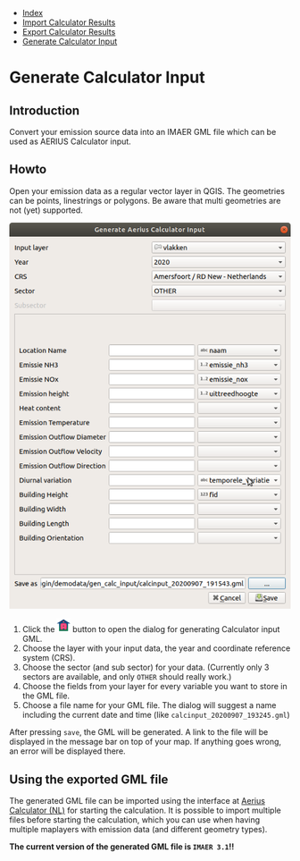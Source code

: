 * [Index](00_index.md)
* [Import Calculator Results](01_import_calc_results.md)
* [Export Calculator Results](02_export_calc_results.md)
* [Generate Calculator Input](03_generate_calc_input.md)

# Generate Calculator Input

## Introduction

Convert your emission source data into an IMAER GML file which can be used as AERIUS Calculator input.

## Howto

Open your emission data as a regular vector layer in QGIS. The geometries can be points, linestrings or polygons. Be aware that multi geometries are not (yet) supported.

![dialog](img/generate_aerius_calculator_input_dlg.png)

1. Click the ![import button](../ImaerPlugin/icon_generate_calc_input.png "import button") button to open the dialog for generating Calculator input GML.
2. Choose the layer with your input data, the year and coordinate reference system (CRS).
3. Choose the sector (and sub sector) for your data. (Currently only 3 sectors are available, and only `OTHER` should really work.)
4. Choose the fields from your layer for every variable you want to store in the GML file.
5. Choose a file name for your GML file. The dialog will suggest a name including the current date and time (like `calcinput_20200907_193245.gml`)

After pressing `save`, the GML will be generated. A link to the file will be displayed in the message bar on top of your map. If anything goes wrong, an error will be displayed there.

## Using the exported GML file

The generated GML file can be imported using the interface at [Aerius Calculator (NL)](https://calculator.aerius.nl/) for starting the calculation. It is possible to import multiple files before starting the calculation, which you can use when having multiple maplayers with emission data (and different geometry types).

**The current version of the generated GML file is `IMAER 3.1`!!**
